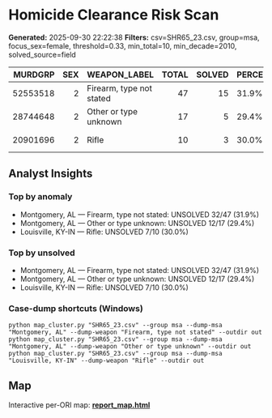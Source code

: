 # Homicide Clearance Risk Scan

**Generated:** 2025-09-30 22:22:38
**Filters:** csv=SHR65_23.csv, group=msa, focus_sex=female, threshold=0.33, min_total=10, min_decade=2010, solved_source=field

|   MURDGRP |   SEX | WEAPON_LABEL             |   TOTAL |   SOLVED | PERCENT   |   UNSOLVED | MSA_LABEL         |
|----------:|------:|:-------------------------|--------:|---------:|:----------|-----------:|:------------------|
|  52553518 |     2 | Firearm, type not stated |      47 |       15 | 31.9%     |         32 | Montgomery, AL    |
|  28744648 |     2 | Other or type unknown    |      17 |        5 | 29.4%     |         12 | Montgomery, AL    |
|  20901696 |     2 | Rifle                    |      10 |        3 | 30.0%     |          7 | Louisville, KY-IN |

## Analyst Insights
### Top by anomaly
- Montgomery, AL — Firearm, type not stated: UNSOLVED 32/47 (31.9%)
- Montgomery, AL — Other or type unknown: UNSOLVED 12/17 (29.4%)
- Louisville, KY-IN — Rifle: UNSOLVED 7/10 (30.0%)

### Top by unsolved
- Montgomery, AL — Firearm, type not stated: UNSOLVED 32/47 (31.9%)
- Montgomery, AL — Other or type unknown: UNSOLVED 12/17 (29.4%)
- Louisville, KY-IN — Rifle: UNSOLVED 7/10 (30.0%)

### Case-dump shortcuts (Windows)
`python map_cluster.py "SHR65_23.csv" --group msa --dump-msa "Montgomery, AL" --dump-weapon "Firearm, type not stated" --outdir out`
`python map_cluster.py "SHR65_23.csv" --group msa --dump-msa "Montgomery, AL" --dump-weapon "Other or type unknown" --outdir out`
`python map_cluster.py "SHR65_23.csv" --group msa --dump-msa "Louisville, KY-IN" --dump-weapon "Rifle" --outdir out`


## Map
Interactive per-ORI map: **[report_map.html](out\report_map.html)**